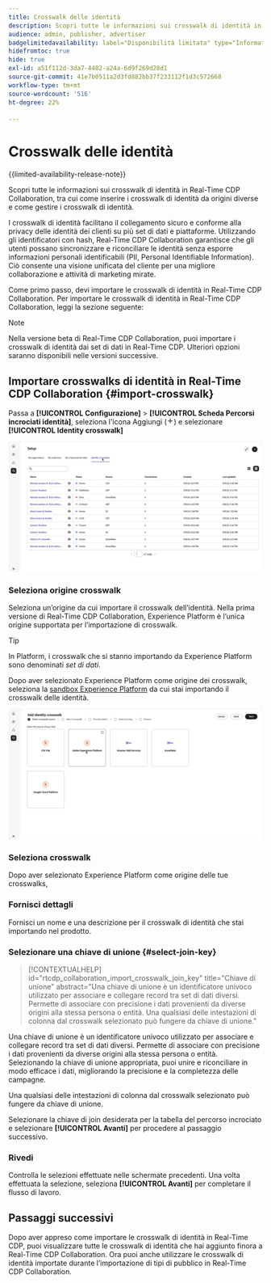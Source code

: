 ```yaml
---
title: Crosswalk delle identità
description: Scopri tutte le informazioni sui crosswalk di identità in Real-Time CDP Collaboration, tra cui come inserire i crosswalk di identità da origini diverse e come gestirli
audience: admin, publisher, advertiser
badgelimitedavailability: label="Disponibilità limitata" type="Informative" url="https://helpx.adobe.com/legal/product-descriptions/real-time-customer-data-platform-collaboration.html newtab=true"
hidefromtoc: true
hide: true
exl-id: a51f112d-3da7-4482-a24a-6d9f269d28d1
source-git-commit: 41e7b0511a2d3fd882bb37f233112f1d3c572668
workflow-type: tm+mt
source-wordcount: '516'
ht-degree: 22%

---
```


# Crosswalk delle identità

{{limited-availability-release-note}}

Scopri tutte le informazioni sui crosswalk di identità in Real-Time CDP Collaboration, tra cui come inserire i crosswalk di identità da origini diverse e come gestire i crosswalk di identità.

I crosswalk di identità facilitano il collegamento sicuro e conforme alla privacy delle identità dei clienti su più set di dati e piattaforme. Utilizzando gli identificatori con hash, Real-Time CDP Collaboration garantisce che gli utenti possano sincronizzare e riconciliare le identità senza esporre informazioni personali identificabili (PII, Personal Identifiable Information). Ciò consente una visione unificata del cliente per una migliore collaborazione e attività di marketing mirate.

Come primo passo, devi importare le crosswalk di identità in Real-Time CDP Collaboration. Per importare le crosswalk di identità in Real-Time CDP Collaboration, leggi la sezione seguente:

>[!NOTE]
>
>Nella versione beta di Real-Time CDP Collaboration, puoi importare i crosswalk di identità dai set di dati in Real-Time CDP. Ulteriori opzioni saranno disponibili nelle versioni successive.

## Importare crosswalks di identità in Real-Time CDP Collaboration {#import-crosswalk}

Passa a **[!UICONTROL Configurazione]** > **[!UICONTROL Scheda Percorsi incrociati identità]**, seleziona l&#39;icona Aggiungi (![Icona Aggiungi.](/help/assets/icons/plus.png)) e selezionare **[!UICONTROL Identity crosswalk]**

![Registrazione di come accedere alla schermata per aggiungere crosswalks di identità](/help/assets/setup/identity-crosswalks/import-identity-crosswalk.gif)

### Seleziona origine crosswalk

Seleziona un’origine da cui importare il crosswalk dell’identità. Nella prima versione di Real-Time CDP Collaboration, Experience Platform è l’unica origine supportata per l’importazione di crosswalk.

>[!TIP]
>
>In Platform, i crosswalk che si stanno importando da Experience Platform sono denominati *set di dati*.

Dopo aver selezionato Experience Platform come origine dei crosswalk, seleziona la [sandbox Experience Platform](https://experienceleague.adobe.com/it/docs/experience-platform/sandbox/home) da cui stai importando il crosswalk delle identità.

![Registrazione della modalità di selezione di un&#39;origine del crosswalk](/help/assets/setup/identity-crosswalks/select-crosswalk-source.gif)

### Seleziona crosswalk

Dopo aver selezionato Experience Platform come origine delle tue crosswalks,

### Fornisci dettagli

Fornisci un nome e una descrizione per il crosswalk di identità che stai importando nel prodotto.

### Selezionare una chiave di unione {#select-join-key}

>[!CONTEXTUALHELP]
>id="rtcdp_collaboration_import_crosswalk_join_key"
>title="Chiave di unione"
>abstract="Una chiave di unione è un identificatore univoco utilizzato per associare e collegare record tra set di dati diversi. Permette di associare con precisione i dati provenienti da diverse origini alla stessa persona o entità. Una qualsiasi delle intestazioni di colonna dal crosswalk selezionato può fungere da chiave di unione."

Una chiave di unione è un identificatore univoco utilizzato per associare e collegare record tra set di dati diversi. Permette di associare con precisione i dati provenienti da diverse origini alla stessa persona o entità. Selezionando la chiave di unione appropriata, puoi unire e riconciliare in modo efficace i dati, migliorando la precisione e la completezza delle campagne.

Una qualsiasi delle intestazioni di colonna dal crosswalk selezionato può fungere da chiave di unione.

Selezionare la chiave di join desiderata per la tabella del percorso incrociato e selezionare **[!UICONTROL Avanti]** per procedere al passaggio successivo.

### Rivedi

Controlla le selezioni effettuate nelle schermate precedenti. Una volta effettuata la selezione, seleziona **[!UICONTROL Avanti]** per completare il flusso di lavoro.

## Passaggi successivi

Dopo aver appreso come importare le crosswalk di identità in Real-Time CDP, puoi visualizzare tutte le crosswalk di identità che hai aggiunto finora a Real-Time CDP Collaboration. Ora puoi anche utilizzare le crosswalk di identità importate durante l’importazione di tipi di pubblico in Real-Time CDP Collaboration.
